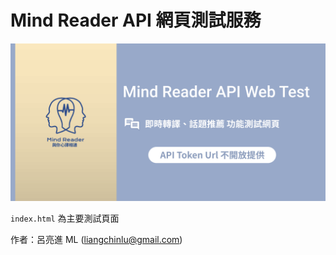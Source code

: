 # Mind Reader API 網頁測試服務

![Cover Image](MR_API_Cover.png)

`index.html` 為主要測試頁面

作者：呂亮進 ML (liangchinlu@gmail.com)